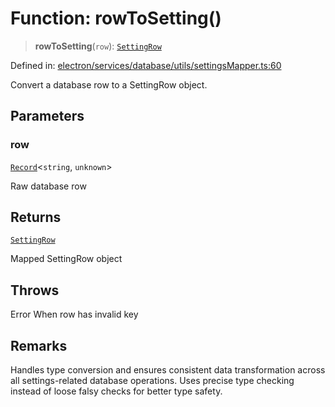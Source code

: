 # Function: rowToSetting()

> **rowToSetting**(`row`): [`SettingRow`](../interfaces/SettingRow.md)

Defined in: [electron/services/database/utils/settingsMapper.ts:60](https://github.com/Nick2bad4u/Uptime-Watcher/blob/8a1973382d5fe14c52996ecda381894eb7ecd4a6/electron/services/database/utils/settingsMapper.ts#L60)

Convert a database row to a SettingRow object.

## Parameters

### row

[`Record`](https://www.typescriptlang.org/docs/handbook/utility-types.html#recordkeys-type)\<`string`, `unknown`\>

Raw database row

## Returns

[`SettingRow`](../interfaces/SettingRow.md)

Mapped SettingRow object

## Throws

Error When row has invalid key

## Remarks

Handles type conversion and ensures consistent data transformation
across all settings-related database operations. Uses precise type checking
instead of loose falsy checks for better type safety.
